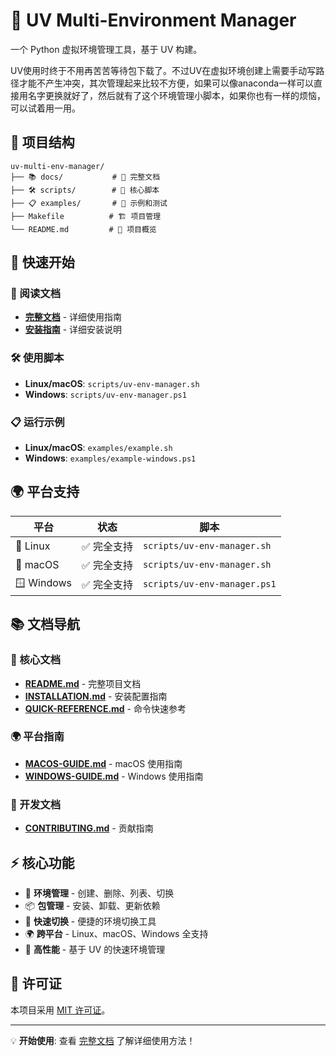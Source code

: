 # 🚀 UV Multi-Environment Manager

一个 Python 虚拟环境管理工具，基于 UV 构建。

UV使用时终于不用再苦苦等待包下载了。不过UV在虚拟环境创建上需要手动写路径才能不产生冲突，其次管理起来比较不方便，如果可以像anaconda一样可以直接用名字更换就好了，然后就有了这个环境管理小脚本，如果你也有一样的烦恼，可以试着用一用。
## 📁 项目结构

```
uv-multi-env-manager/
├── 📚 docs/           # 📖 完整文档
├── 🛠️ scripts/        # 🔧 核心脚本
├── 📋 examples/       # 🎯 示例和测试
├── Makefile          # 🏗️ 项目管理
└── README.md         # 📄 项目概览
```

## 🚀 快速开始

### 📖 阅读文档
- **[完整文档](docs/README.md)** - 详细使用指南
- **[安装指南](docs/INSTALLATION.md)** - 详细安装说明

### 🛠️ 使用脚本
- **Linux/macOS**: `scripts/uv-env-manager.sh`
- **Windows**: `scripts/uv-env-manager.ps1`

### 📋 运行示例
- **Linux/macOS**: `examples/example.sh`
- **Windows**: `examples/example-windows.ps1`

## 🌍 平台支持

| 平台 | 状态 | 脚本 |
|------|------|------|
| 🐧 Linux | ✅ 完全支持 | `scripts/uv-env-manager.sh` |
| 🍎 macOS | ✅ 完全支持 | `scripts/uv-env-manager.sh` |
| 🪟 Windows | ✅ 完全支持 | `scripts/uv-env-manager.ps1` |

## 📚 文档导航

### 🎯 核心文档
- **[README.md](docs/README.md)** - 完整项目文档
- **[INSTALLATION.md](docs/INSTALLATION.md)** - 安装配置指南
- **[QUICK-REFERENCE.md](docs/QUICK-REFERENCE.md)** - 命令快速参考

### 🌍 平台指南
- **[MACOS-GUIDE.md](docs/MACOS-GUIDE.md)** - macOS 使用指南
- **[WINDOWS-GUIDE.md](docs/WINDOWS-GUIDE.md)** - Windows 使用指南

### 🤝 开发文档
- **[CONTRIBUTING.md](docs/CONTRIBUTING.md)** - 贡献指南

## ⚡ 核心功能

- 🎯 **环境管理** - 创建、删除、列表、切换
- 📦 **包管理** - 安装、卸载、更新依赖
- 🔄 **快速切换** - 便捷的环境切换工具
- 🌍 **跨平台** - Linux、macOS、Windows 全支持
- 🚀 **高性能** - 基于 UV 的快速环境管理

## 📄 许可证

本项目采用 [MIT 许可证](docs/LICENSE)。

---

💡 **开始使用**: 查看 [完整文档](docs/README.md) 了解详细使用方法！

